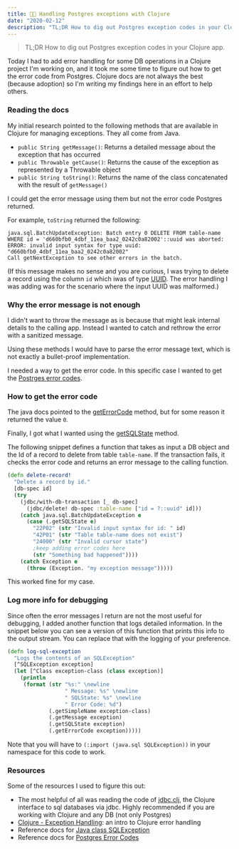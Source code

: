 ```yaml
---
title: 👩‍💻 Handling Postgres exceptions with Clojure
date: "2020-02-12"
description: "TL;DR How to dig out Postgres exception codes in your Clojure app"
---
```


> TL;DR How to dig out Postgres exception codes in your Clojure app.

Today I had to add error handling for some DB operations in a Clojure project I'm working on, and it took me some time to figure out how to get the error code from Postgres. Clojure docs are not always the best (because adoption) so I'm writing my findings here in an effort to help others.

### Reading the docs

My initial research pointed to the following methods that are available in Clojure for managing exceptions. They all come from Java.

- `public String getMessage()`: Returns a detailed message about the exception that has occurred
- `public Throwable getCause()`: Returns the cause of the exception as represented by a Throwable object
- `public String toString()`: Returns the name of the class concatenated with the result of `getMessage()`

I could get the error message using them but not the error code Postgres returned.

For example, `toString` returned the following:

```
java.sql.BatchUpdateException: Batch entry 0 DELETE FROM table-name WHERE id = 'd660bfb0_4dbf_11ea_baa2_0242c0a82002'::uuid was aborted:
ERROR: invalid input syntax for type uuid: "d660bfb0_4dbf_11ea_baa2_0242c0a82002"
Call getNextException to see other errors in the batch.
```

(If this message makes no sense and you are curious, I was trying to delete a record using the column `id` which iwas of type [UUID](https://en.wikipedia.org/wiki/Universally_unique_identifier). The error handling I was adding was for the scenario where the input UUID was malformed.)

### Why the error message is not enough

I didn't want to throw the message as is because that might leak internal details to the calling app. Instead I wanted to catch and rethrow the error with a sanitized message.

Using these methods I would have to parse the error message text, which is not exactly a bullet-proof implementation.

I needed a way to get the error code. In this specific case I wanted to get the [Postrges error codes](https://www.postgresql.org/docs/12/errcodes-appendix.html).

### How to get the error code

The java docs pointed to the [getErrorCode](https://docs.oracle.com/javase/8/docs/api/java/sql/SQLException.html?is-external=true#getErrorCode--) method, but for some reason it returned the value `0`.

Finally, I got what I wanted using the [getSQLState](https://docs.oracle.com/javase/8/docs/api/java/sql/SQLException.html#getSQLState--) method.

The following snippet defines a function that takes as input a DB object and the Id of a record to delete from table `table-name`. If the transaction fails, it checks the error code and returns an error message to the calling function.

```clojure
(defn delete-record!
  "Delete a record by id."
  [db-spec id]
  (try
    (jdbc/with-db-transaction [_ db-spec]
      (jdbc/delete! db-spec :table-name ["id = ?::uuid" id]))
    (catch java.sql.BatchUpdateException e
      (case (.getSQLState e)
        "22P02" (str "Invalid input syntax for id: " id)
        "42P01" (str "Table table-name does not exist")
        "24000" (str "Invalid cursor state")
        ;keep adding error codes here
        (str "Something bad happened"))))
    (catch Exception e
      (throw (Exception. "my exception message")))))
```

This worked fine for my case.

### Log more info for debugging

Since often the error messages I return are not the most useful for debugging, I added another function that logs detailed information. In the snippet below you can see a version of this function that prints this info to the output stream. You can replace that with the logging of your preference.

```clojure
(defn log-sql-exception
  "Logs the contents of an SQLException"
  [^SQLException exception]
  (let [^Class exception-class (class exception)]
    (println
     (format (str "%s:" \newline
                  " Message: %s" \newline
                  " SQLState: %s" \newline
                  " Error Code: %d")
             (.getSimpleName exception-class)
             (.getMessage exception)
             (.getSQLState exception)
             (.getErrorCode exception)))))
```

Note that you will have to `(:import (java.sql SQLException))` in your namespace for this code to work.

### Resources

Some of the resources I used to figure this out:

- The most helpful of all was reading the code of [jdbc.clj](https://github.com/clojure/java.jdbc/blob/master/src/main/clojure/clojure/java/jdbc.clj), the Clojure interface to sql databases via jdbc. Highly recommended if you are working with Clojure and any DB (not only Postgres)
- [Clojure - Exception Handling](https://www.tutorialspoint.com/clojure/clojure_exception_handling.htm): an intro to Clojure error handling
- Reference docs for [Java class SQLException](https://docs.oracle.com/javase/8/docs/api/java/sql/SQLException.html)
- Reference docs for [Postgres Error Codes](https://www.postgresql.org/docs/12/errcodes-appendix.html)
